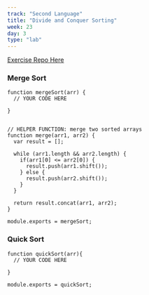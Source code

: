 ```yaml
---
track: "Second Language"
title: "Divide and Conquer Sorting"
week: 23
day: 3
type: "lab"
---
```


[Exercise Repo Here](https://git.generalassemb.ly/shawkitajima/computer-science/tree/main/divide-and-conquer-sorting)

### Merge Sort

``` JS
function mergeSort(arr) {
  // YOUR CODE HERE

}


// HELPER FUNCTION: merge two sorted arrays
function merge(arr1, arr2) {
  var result = [];

  while (arr1.length && arr2.length) {
    if(arr1[0] <= arr2[0]) {
      result.push(arr1.shift());
    } else {
      result.push(arr2.shift());
    }
  }

  return result.concat(arr1, arr2);
}

module.exports = mergeSort;
```

### Quick Sort

``` JS
function quickSort(arr){
  // YOUR CODE HERE

}

module.exports = quickSort;
```